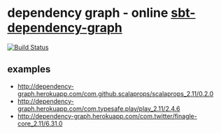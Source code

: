 # dependency graph - online [sbt-dependency-graph](https://github.com/jrudolph/sbt-dependency-graph)

[![Build Status](https://travis-ci.org/xuwei-k/dependency-graph.svg?branch=master)](https://travis-ci.org/xuwei-k/dependency-graph)

## examples

- <http://dependency-graph.herokuapp.com/com.github.scalaprops/scalaprops_2.11/0.2.0>
- <http://dependency-graph.herokuapp.com/com.typesafe.play/play_2.11/2.4.6>
- <http://dependency-graph.herokuapp.com/com.twitter/finagle-core_2.11/6.31.0>
